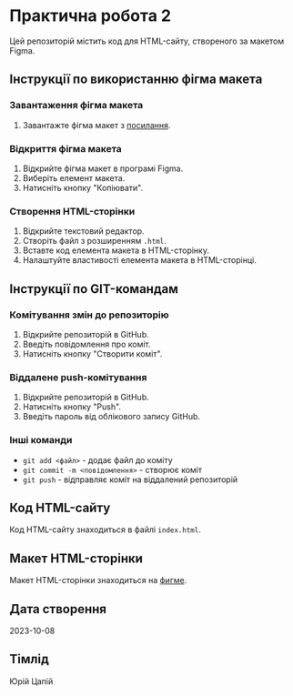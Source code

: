 # Практична робота 2

Цей репозиторій містить код для HTML-сайту, створеного за макетом Figma.

## Інструкції по використанню фігма макета

### Завантаження фігма макета

1. Завантажте фігма макет з [посилання](https://www.figma.com/file/7JvcEMvizvjszVkz0j8sDG/Nice-view-(Copy)?node-id=15&mode=dev).

### Відкриття фігма макета

1. Відкрийте фігма макет в програмі Figma.
2. Виберіть елемент макета.
3. Натисніть кнопку "Копіювати".

### Створення HTML-сторінки

1. Відкрийте текстовий редактор.
2. Створіть файл з розширенням `.html`.
3. Вставте код елемента макета в HTML-сторінку.
4. Налаштуйте властивості елемента макета в HTML-сторінці.

## Інструкції по GIT-командам

### Комітування змін до репозиторію

1. Відкрийте репозиторій в GitHub.
2. Введіть повідомлення про коміт.
3. Натисніть кнопку "Створити коміт".

### Віддалене push-комітування

1. Відкрийте репозиторій в GitHub.
2. Натисніть кнопку "Push".
3. Введіть пароль від облікового запису GitHub.

### Інші команди

* `git add <файл>` - додає файл до коміту
* `git commit -m <повідомлення>` - створює коміт
* `git push` - відправляє коміт на віддалений репозиторій

## Код HTML-сайту

Код HTML-сайту знаходиться в файлі `index.html`.

## Макет HTML-сторінки

Макет HTML-сторінки знаходиться на [фигме](https://www.figma.com/file/7JvcEMvizvjszVkz0j8sDG/Nice-view-(Copy)?node-id=1%3A15&mode=dev).

## Дата створення

2023-10-08

## Тімлід
Юрій Цапій
